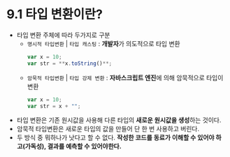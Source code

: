 # 9.1 타입 변환이란?

- 타입 변환 주체에 따라 두가지로 구분
  - `명시적 타입변환` | `타입 캐스팅` : **개발자**가 의도적으로 타입 변환
    ```jsx
    var x = 10;
    var str = **x.toString()**;
    ```
  - `암묵적 타입변환` | `타입 강제 변환` : **자바스크립트 엔진**에 의해 암묵적으로 타입이 변환
    ```jsx
    var x = 10;
    var str = x + "";
    ```
- 타입 변환은 기존 원시값을 사용해 다른 타입의 **새로운 원시값을 생성**하는 것이다.
- 암묵적 타입변환은 새로운 타입의 값을 만들어 단 한 번 사용하고 버린다.
- 두 방식 중 뭐하나가 낫다고 할 수 없다. **작성한 코드를 동료가 이해할 수 있어야 하고(가독성), 결과를 예측할 수 있어야한다.**
